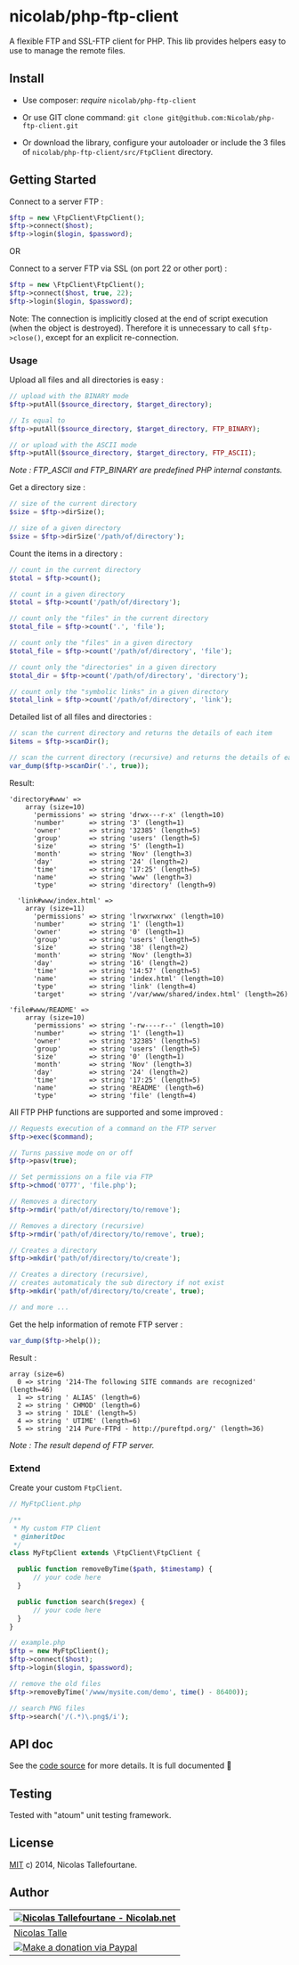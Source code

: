 # nicolab/php-ftp-client

A flexible FTP and SSL-FTP client for PHP.
This lib provides helpers easy to use to manage the remote files.


## Install

  * Use composer: _require_ `nicolab/php-ftp-client`

  * Or use GIT clone command: `git clone git@github.com:Nicolab/php-ftp-client.git`

  * Or download the library, configure your autoloader or include the 3 files of `nicolab/php-ftp-client/src/FtpClient` directory.


## Getting Started

Connect to a server FTP :

```php
$ftp = new \FtpClient\FtpClient();
$ftp->connect($host);
$ftp->login($login, $password);
```

OR

Connect to a server FTP via SSL (on port 22 or other port) :

```php
$ftp = new \FtpClient\FtpClient();
$ftp->connect($host, true, 22);
$ftp->login($login, $password);
```

Note: The connection is implicitly closed at the end of script execution (when the object is destroyed). Therefore it is unnecessary to call `$ftp->close()`, except for an explicit re-connection.


### Usage

Upload all files and all directories is easy :

```php
// upload with the BINARY mode
$ftp->putAll($source_directory, $target_directory);

// Is equal to
$ftp->putAll($source_directory, $target_directory, FTP_BINARY);

// or upload with the ASCII mode
$ftp->putAll($source_directory, $target_directory, FTP_ASCII);
```

*Note : FTP_ASCII and FTP_BINARY are predefined PHP internal constants.*

Get a directory size :

```php
// size of the current directory
$size = $ftp->dirSize();

// size of a given directory
$size = $ftp->dirSize('/path/of/directory');
```

Count the items in a directory :

```php
// count in the current directory
$total = $ftp->count();

// count in a given directory
$total = $ftp->count('/path/of/directory');

// count only the "files" in the current directory
$total_file = $ftp->count('.', 'file');

// count only the "files" in a given directory
$total_file = $ftp->count('/path/of/directory', 'file');

// count only the "directories" in a given directory
$total_dir = $ftp->count('/path/of/directory', 'directory');

// count only the "symbolic links" in a given directory
$total_link = $ftp->count('/path/of/directory', 'link');
```

Detailed list of all files and directories :

```php
// scan the current directory and returns the details of each item
$items = $ftp->scanDir();

// scan the current directory (recursive) and returns the details of each item
var_dump($ftp->scanDir('.', true));
```

Result:

	'directory#www' =>
	    array (size=10)
	      'permissions' => string 'drwx---r-x' (length=10)
	      'number'      => string '3' (length=1)
	      'owner'       => string '32385' (length=5)
	      'group'       => string 'users' (length=5)
	      'size'        => string '5' (length=1)
	      'month'       => string 'Nov' (length=3)
	      'day'         => string '24' (length=2)
	      'time'        => string '17:25' (length=5)
	      'name'        => string 'www' (length=3)
	      'type'        => string 'directory' (length=9)

	  'link#www/index.html' =>
	    array (size=11)
	      'permissions' => string 'lrwxrwxrwx' (length=10)
	      'number'      => string '1' (length=1)
	      'owner'       => string '0' (length=1)
	      'group'       => string 'users' (length=5)
	      'size'        => string '38' (length=2)
	      'month'       => string 'Nov' (length=3)
	      'day'         => string '16' (length=2)
	      'time'        => string '14:57' (length=5)
	      'name'        => string 'index.html' (length=10)
	      'type'        => string 'link' (length=4)
	      'target'      => string '/var/www/shared/index.html' (length=26)

	'file#www/README' =>
	    array (size=10)
	      'permissions' => string '-rw----r--' (length=10)
	      'number'      => string '1' (length=1)
	      'owner'       => string '32385' (length=5)
	      'group'       => string 'users' (length=5)
	      'size'        => string '0' (length=1)
	      'month'       => string 'Nov' (length=3)
	      'day'         => string '24' (length=2)
	      'time'        => string '17:25' (length=5)
	      'name'        => string 'README' (length=6)
	      'type'        => string 'file' (length=4)


All FTP PHP functions are supported and some improved :

```php
// Requests execution of a command on the FTP server
$ftp->exec($command);

// Turns passive mode on or off
$ftp->pasv(true);

// Set permissions on a file via FTP
$ftp->chmod('0777', 'file.php');

// Removes a directory
$ftp->rmdir('path/of/directory/to/remove');

// Removes a directory (recursive)
$ftp->rmdir('path/of/directory/to/remove', true);

// Creates a directory
$ftp->mkdir('path/of/directory/to/create');

// Creates a directory (recursive),
// creates automaticaly the sub directory if not exist
$ftp->mkdir('path/of/directory/to/create', true);

// and more ...
```

Get the help information of remote FTP server :

```php
var_dump($ftp->help());
```

Result :

	array (size=6)
	  0 => string '214-The following SITE commands are recognized' (length=46)
	  1 => string ' ALIAS' (length=6)
	  2 => string ' CHMOD' (length=6)
	  3 => string ' IDLE' (length=5)
	  4 => string ' UTIME' (length=6)
	  5 => string '214 Pure-FTPd - http://pureftpd.org/' (length=36)


_Note : The result depend of FTP server._


### Extend

Create your custom `FtpClient`.

```php
// MyFtpClient.php

/**
 * My custom FTP Client
 * @inheritDoc
 */
class MyFtpClient extends \FtpClient\FtpClient {

  public function removeByTime($path, $timestamp) {
      // your code here
  }

  public function search($regex) {
      // your code here
  }
}
```

```php
// example.php
$ftp = new MyFtpClient();
$ftp->connect($host);
$ftp->login($login, $password);

// remove the old files
$ftp->removeByTime('/www/mysite.com/demo', time() - 86400));

// search PNG files
$ftp->search('/(.*)\.png$/i');
```


## API doc

See the [code source](https://github.com/Nicolab/php-ftp-client/tree/master/src/FtpClient) for more details.
It is full documented :blue_book:


## Testing

Tested with "atoum" unit testing framework.


## License

[MIT](https://github.com/Nicolab/php-ftp-client/blob/master/LICENSE) c) 2014, Nicolas Tallefourtane.


## Author

| [![Nicolas Tallefourtane - Nicolab.net](http://www.gravatar.com/avatar/d7dd0f4769f3aa48a3ecb308f0b457fc?s=64)](http://nicolab.net) |
|---|
| [Nicolas Talle](http://nicolab.net) |
| [![Make a donation via Paypal](https://www.paypalobjects.com/en_US/i/btn/btn_donate_SM.gif)](https://www.paypal.com/cgi-bin/webscr?cmd=_s-xclick&hosted_button_id=PGRH4ZXP36GUC) |
